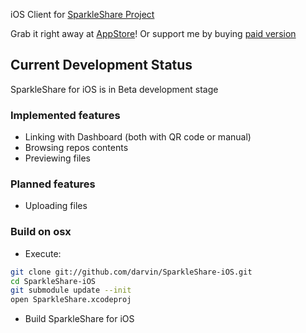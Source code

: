 iOS Client for [SparkleShare Project](http://www.sparkleshare.org)

Grab it right away at [AppStore](http://bit.ly/zA54N5)! Or support me by buying [paid version](http://itunes.apple.com/us/app/sparkleshare-support-us!/id492519879)


## Current Development Status ##

SparkleShare for iOS is in Beta development stage

### Implemented features ###

 - Linking with Dashboard (both with QR code or manual)
 - Browsing repos contents
 - Previewing files

### Planned features ###

 - Uploading files

### Build on osx

* Execute:

```sh
git clone git://github.com/darvin/SparkleShare-iOS.git
cd SparkleShare-iOS
git submodule update --init
open SparkleShare.xcodeproj
```

* Build SparkleShare for iOS
